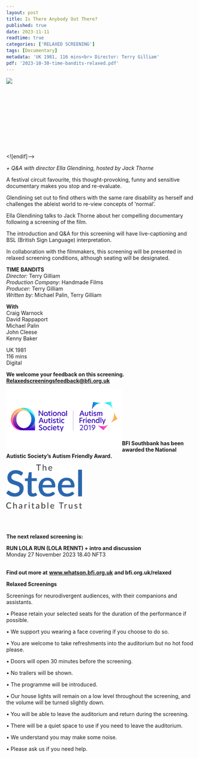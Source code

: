```yaml
---
layout: post
title: Is There Anybody Out There?
published: true
date: 2023-11-11
readtime: true
categories: ['RELAXED SCREENING']
tags: [Documentary]
metadata: 'UK 1981, 116 mins<br> Director: Terry Gilliam'
pdf: '2023-10-30-time-bandits-relaxed.pdf'
---
```


<img style="float: left;" src="/img/ITAOT.png"><br><br><br><br><br><br><br><br><br><br><br>


<![endif]-->

_+ Q&A with director Ella Glendining, hosted by Jack Thorne_

A festival circuit favourite, this thought-provoking, funny and sensitive documentary makes you stop and re-evaluate.

Glendining set out to find others with the same rare disability as herself and challenges the ableist world to re-view concepts of ‘normal’.

Ella Glendining talks to Jack Thorne about her compelling documentary following a screening of the film.

The introduction and Q&A for this screening will have live-captioning and BSL (British Sign Language) interpretation.

In collaboration with the filmmakers, this screening will be presented in relaxed screening conditions, although seating will be designated. 
<br>

**TIME BANDITS**  
_Director:_ Terry Gilliam  
_Production Company:_ Handmade Films  
_Producer:_ Terry Gilliam  
_Written by:_ Michael Palin, Terry Gilliam  

**With**  
Craig Warnock  
David Rappaport  
Michael Palin  
John Cleese  
Kenny Baker  

UK 1981  
116 mins  
Digital  

**We welcome your feedback on this screening. Relaxedscreeningsfeedback@bfi.org.uk**


<img style="float: left;" src="/img/autistic_society.png"><br><br><br><br><br><br><br><br>
**BFI Southbank has been awarded the National Autistic Society’s Autism Friendly Award.**

<img style="float: left;" src="/img/steel-charitable-trust-logo-01.jpg" width="40%" height="40%"><br><br><br><br><br><br><br><br><br><br>

**The next relaxed screening is:**  

**RUN LOLA RUN (LOLA RENNT) + intro and discussion**  
Monday 27 November 2023 18.40 NFT3  
<br>


**Find out more at**
**www.whatson.bfi.org.uk**
**and bfi.org.uk/relaxed**


**Relaxed Screenings**

Screenings for neurodivergent audiences, with their companions and assistants.

• Please retain your selected seats for the duration of the performance if possible.

• We support you wearing a face covering if you choose to do so.

• You are welcome to take refreshments into the auditorium but no hot food please.

• Doors will open 30 minutes before the screening.

• No trailers will be shown.

• The programme will be introduced.

• Our house lights will remain on a low level throughout the screening, and the volume will be turned slightly down.

• You will be able to leave the auditorium and return during the screening.

• There will be a quiet space to use if you need to leave the auditorium.

• We understand you may make some noise.

• Please ask us if you need help.

<!--stackedit_data:
eyJoaXN0b3J5IjpbLTY0NDU1NzAxLDE3NjI2MTM4NjFdfQ==
-->